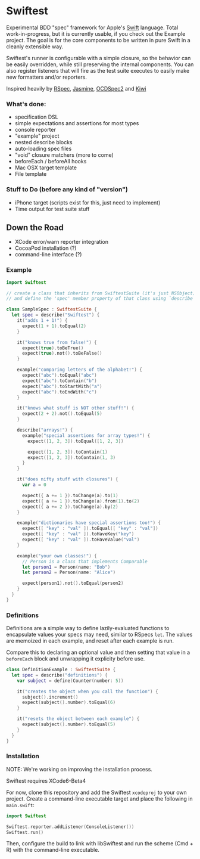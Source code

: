 Swiftest
========

Experimental BDD "spec" framework for Apple's
[Swift](https://developer.apple.com/swift/) language.
Total work-in-progress, but it is currently usable, if you check out the Example
project. The goal is for the core components to be written in pure Swift in a
cleanly extensible way.

Swiftest's runner is configurable with a simple closure, so the behavior can be
easily overridden, while still preserving the internal components. You can also
register listeners that will fire as the test suite executes to easily make
new formatters and/or reporters.

Inspired heavily by
[RSpec](https://github.com/rspec/rspec), [Jasmine](http://jasmine.github.io/),
[OCDSpec2](https://github.com/OCDSpec/OCDSpec2) and
[Kiwi](https://github.com/kiwi-bdd/Kiwi)

### What's done:
* specification DSL
* simple expectations and assertions for most types
* console reporter
* "example" project
* nested describe blocks
* auto-loading spec files
* "void" closure matchers (more to come)
* beforeEach / beforeAll hooks
* Mac OSX target template
* File template

### Stuff to Do (before any kind of "version")
* iPhone target (scripts exist for this, just need to implement)
* Time output for test suite stuff

## Down the Road
* XCode error/warn reporter integration
* CocoaPod installation (?)
* command-line interface (?)

### Example

```swift
import Swiftest

// create a class that inherits from SwiftestSuite (it's just NSObject)
// and define the 'spec' member property of that class using `describe`

class SampleSpec : SwiftestSuite {
  let spec = describe("Swiftest") {
    it("adds 1 + 1!") {
      expect(1 + 1).toEqual(2)
    }

    it("knows true from false!") {
      expect(true).toBeTrue()
      expect(true).not().toBeFalse()
    }

    example("comparing letters of the alphabet!") {
      expect("abc").toEqual("abc")
      expect("abc").toContain("b")
      expect("abc").toStartWith("a")
      expect("abc").toEndWith("c")
    }

    it("knows what stuff is NOT other stuff!") {
      expect(2 + 2).not().toEqual(5)
    }

    describe("arrays!") {
      example("special assertions for array types!") {
        expect([1, 2, 3]).toEqual([1, 2, 3])

        expect([1, 2, 3]).toContain(1)
        expect([1, 2, 3]).toContain(1, 3)
      }
    }

    it("does nifty stuff with closures") {
      var a = 0

      expect({ a += 1 }).toChange(a).to(1)
      expect({ a += 1 }).toChange(a).from(1).to(2)
      expect({ a += 2 }).toChange(a).by(2)
    }

    example("dictionaries have special assertions too!") {
      expect([ "key" : "val" ]).toEqual([ "key" : "val"])
      expect([ "key" : "val" ]).toHaveKey("key")
      expect([ "key" : "val" ]).toHaveValue("val")
    }

    example("your own classes!") {
      // Person is a class that implements Comparable
      let person1 = Person(name: "Bob")
      let person2 = Person(name: "Alice")

      expect(person1).not().toEqual(person2)
    }
  }
}
```

### Definitions
Definitions are a simple way to define lazily-evaluated functions to
encapsulate values your specs may need, similar to RSpecs `let`. The values
are memoized in each example, and reset after each example is run.

Compare this to declaring an optional value and then setting that value in a
`beforeEach` block and unwrapping it explicity before use.

```swift
class DefinitionExample : SwiftestSuite {
  let spec = describe("definitions") {
    var subject = define(Counter(number: 5))

    it("creates the object when you call the function") {
      subject().increment()
      expect(subject().number).toEqual(6)
    }

    it("resets the object between each example") {
      expect(subject().number).toEqual(5)
    }
  }
}
```

### Installation
NOTE: We're working on improving the installation process.

Swiftest requires XCode6-Beta4

For now, clone this repository and add the Swiftest `xcodeproj` to your own
project. Create a command-line executable target and place the following in
`main.swift`:

```swift
import Swiftest

Swiftest.reporter.addListener(ConsoleListener())
Swiftest.run()
```

Then, configure the build to link with libSwiftest and
run the scheme (Cmd + R) with the command-line executable.
